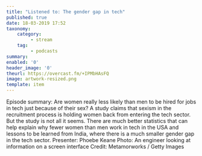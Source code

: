 ```yaml
---
title: "Listened to: The gender gap in tech"
published: true
date: 18-03-2019 17:52
taxonomy:
    category:
         - stream
    tag:
         - podcasts
summary:
enabled: '0'
header_image: '0'
theurl: https://overcast.fm/+IPMbHAsFQ
image: artwork-resized.png
template: item
---
```

 
Episode summary: Are women really less likely than men to be hired for jobs in tech just because of their sex? A study claims that sexism in the recruitment process is holding women back from entering the tech sector. But the study is not all it seems. There are much better statistics that can help explain why fewer women than men work in tech in the USA and lessons to be learned from India, where there is a much smaller gender gap in the tech sector. Presenter: Phoebe Keane Photo: An engineer looking at information on a screen interface Credit: Metamorworks / Getty Images
